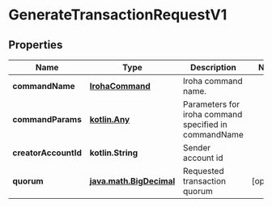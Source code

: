
# GenerateTransactionRequestV1

## Properties
Name | Type | Description | Notes
------------ | ------------- | ------------- | -------------
**commandName** | [**IrohaCommand**](IrohaCommand.md) | Iroha command name. | 
**commandParams** | [**kotlin.Any**](.md) | Parameters for iroha command specified in commandName | 
**creatorAccountId** | **kotlin.String** | Sender account id | 
**quorum** | [**java.math.BigDecimal**](java.math.BigDecimal.md) | Requested transaction quorum |  [optional]



